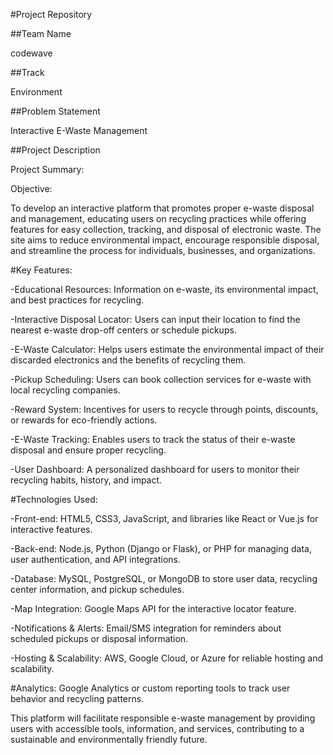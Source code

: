 
#Project Repository

##Team Name

codewave

##Track

Environment

##Problem Statement

Interactive E-Waste Management

##Project Description

Project Summary:

Objective:

To develop an interactive platform that promotes proper e-waste disposal and management, educating users on recycling practices while offering features for easy collection, tracking, and disposal of electronic waste. The site aims to reduce environmental impact, encourage responsible disposal, and streamline the process for individuals, businesses, and organizations.

#Key Features:

-Educational Resources: Information on e-waste, its environmental impact, and best practices for recycling.

-Interactive Disposal Locator: Users can input their location to find the nearest e-waste drop-off centers or schedule pickups.

-E-Waste Calculator: Helps users estimate the environmental impact of their discarded electronics and the benefits of recycling them.

-Pickup Scheduling: Users can book collection services for e-waste with local recycling companies.

-Reward System: Incentives for users to recycle through points, discounts, or rewards for eco-friendly actions.

-E-Waste Tracking: Enables users to track the status of their e-waste disposal and ensure proper recycling.

-User Dashboard: A personalized dashboard for users to monitor their recycling habits, history, and impact.

#Technologies Used:

-Front-end: HTML5, CSS3, JavaScript, and libraries like React or Vue.js for interactive features.

-Back-end: Node.js, Python (Django or Flask), or PHP for managing data, user authentication, and API integrations.

-Database: MySQL, PostgreSQL, or MongoDB to store user data, recycling center information, and pickup schedules.

-Map Integration: Google Maps API for the interactive locator feature.

-Notifications & Alerts: Email/SMS integration for reminders about scheduled pickups or disposal information.

-Hosting & Scalability: AWS, Google Cloud, or Azure for reliable hosting and scalability.


#Analytics: Google Analytics or custom reporting tools to track user behavior and recycling patterns.

This platform will facilitate responsible e-waste management by providing users with accessible tools, information, and services, contributing to a sustainable and environmentally friendly future.
